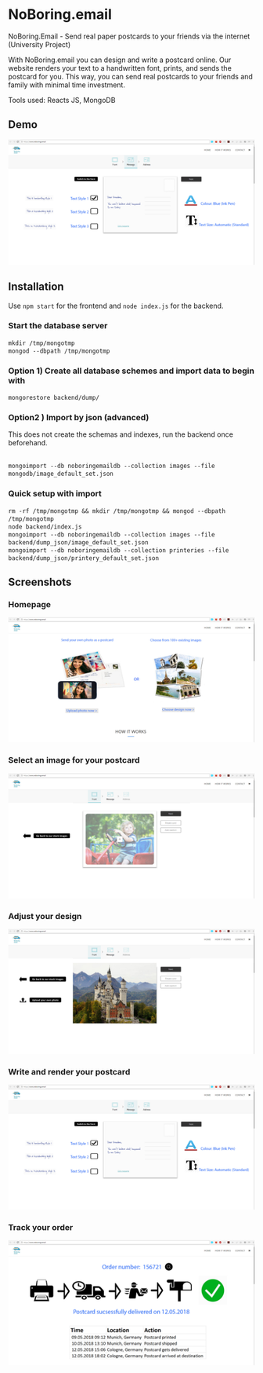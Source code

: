 # NoBoring.email

NoBoring.Email - Send real paper postcards to your friends via the internet (University Project)

With NoBoring.email you can design and write a postcard online. Our website renders your text to a handwritten font, prints, and sends the postcard for you. This way, you can send real postcards to your friends and family with minimal time investment. 

Tools used: Reacts JS, MongoDB

## Demo 

<p align="center"><img src="media/write postcard.jpg"\></p>

## Installation
Use `npm start` for the frontend and `node index.js` for the backend.

### Start the database server
```
mkdir /tmp/mongotmp
mongod --dbpath /tmp/mongotmp
```


### Option 1) Create all database schemes and import data to begin with
```
mongorestore backend/dump/
```


### Option2 ) Import by json (advanced)
This does not create the schemas and indexes, run the backend once beforehand.
```

mongoimport --db noboringemaildb --collection images --file mongodb/image_default_set.json
```

### Quick setup with import
```
rm -rf /tmp/mongotmp && mkdir /tmp/mongotmp && mongod --dbpath /tmp/mongotmp
node backend/index.js
mongoimport --db noboringemaildb --collection images --file backend/dump_json/image_default_set.json
mongoimport --db noboringemaildb --collection printeries --file backend/dump_json/printery_default_set.json
```

## Screenshots

### Homepage

<p align="center"><img src="media/home screen.jpg"\></p>

### Select an image for your postcard

<p align="center"><img src="media/Select image for postcard.jpg"\></p>

### Adjust your design

<p align="center"><img src="media/confirm design.jpg"\></p>

### Write and render your postcard

<p align="center"><img src="media/write postcard.jpg"\></p>

### Track your order

<p align="center"><img src="media/track order.jpg"\></p>

